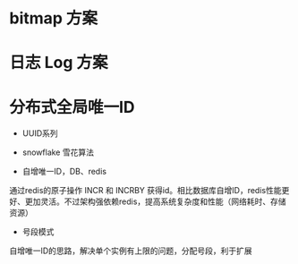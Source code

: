 # bitmap 方案


# 日志 Log 方案

# 分布式全局唯一ID 

- UUID系列

- snowflake 雪花算法

- 自增唯一ID，DB、redis

通过redis的原子操作 INCR 和 INCRBY 获得id。相比数据库自增ID，redis性能更好、更加灵活。不过架构强依赖redis，提高系统复杂度和性能（网络耗时、存储资源）

- 号段模式

自增唯一ID的思路，解决单个实例有上限的问题，分配号段，利于扩展
